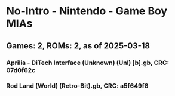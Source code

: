 # No-Intro - Nintendo - Game Boy MIAs
## Games: 2, ROMs: 2, as of 2025-03-18

### Aprilia - DiTech Interface (Unknown) (Unl) [b].gb, CRC: 07d0f62c
### Rod Land (World) (Retro-Bit).gb, CRC: a5f649f8

